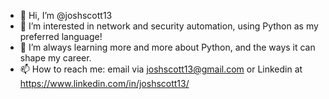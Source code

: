 - 👋 Hi, I’m @joshscott13
- 👀 I’m interested in network and security automation, using Python as my preferred language!
- 🌱 I’m always learning more and more about Python, and the ways it can shape my career.
- 📫 How to reach me: email via joshscott13@gmail.com or Linkedin at https://www.linkedin.com/in/joshscott13/ 

<!---
joshscott13/joshscott13 is a ✨ special ✨ repository because its `README.md` (this file) appears on your GitHub profile.
You can click the Preview link to take a look at your changes.
--->
